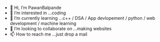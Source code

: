 - 👋 Hi, I’m PawanBalpande
- 👀 I’m interested in ...coding
- 🌱 I’m currently learning ...c++ / DSA / App devlopement / python / web development / machine learning
- 💞️ I’m looking to collaborate on ...making websites
- 📫 How to reach me ...just drop a mail

<!---
PawanBalpande/PawanBalpande is a ✨ special ✨ repository because its `README.md` (this file) appears on your GitHub profile.
You can click the Preview link to take a look at your changes.
--->
